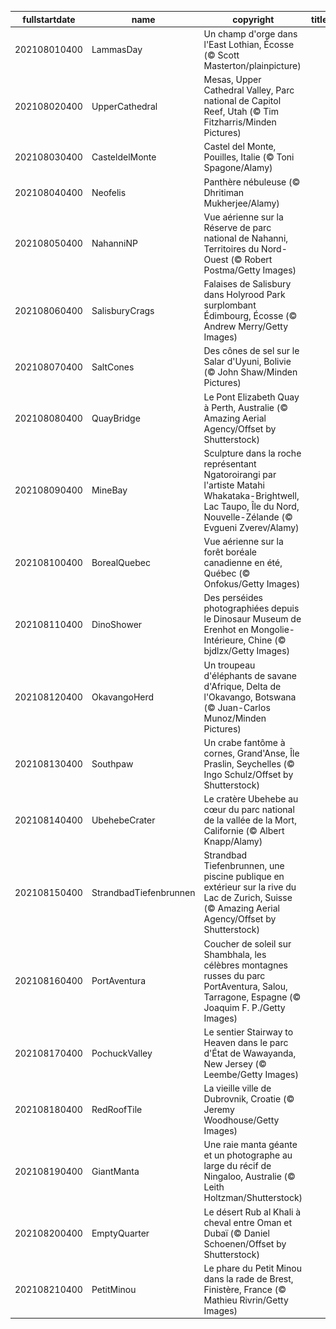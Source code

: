 |fullstartdate|name|copyright|title|image|
|--|--|--|--|--|
202108010400|LammasDay|Un champ d'orge dans l'East Lothian, Écosse (© Scott Masterton/plainpicture)||![](/fr-CA/2021/08/202108010400LammasDay.jpg)|
202108020400|UpperCathedral|Mesas, Upper Cathedral Valley, Parc national de Capitol Reef, Utah (© Tim Fitzharris/Minden Pictures)||![](/fr-CA/2021/08/202108020400UpperCathedral.jpg)|
202108030400|CasteldelMonte|Castel del Monte, Pouilles, Italie (© Toni Spagone/Alamy)||![](/fr-CA/2021/08/202108030400CasteldelMonte.jpg)|
202108040400|Neofelis|Panthère nébuleuse (© Dhritiman Mukherjee/Alamy)||![](/fr-CA/2021/08/202108040400Neofelis.jpg)|
202108050400|NahanniNP|Vue aérienne sur la Réserve de parc national de Nahanni, Territoires du Nord-Ouest (© Robert Postma/Getty Images)||![](/fr-CA/2021/08/202108050400NahanniNP.jpg)|
202108060400|SalisburyCrags|Falaises de Salisbury dans Holyrood Park surplombant Édimbourg, Écosse (© Andrew Merry/Getty Images)||![](/fr-CA/2021/08/202108060400SalisburyCrags.jpg)|
202108070400|SaltCones|Des cônes de sel sur le Salar d'Uyuni, Bolivie (© John Shaw/Minden Pictures)||![](/fr-CA/2021/08/202108070400SaltCones.jpg)|
202108080400|QuayBridge|Le Pont Elizabeth Quay à Perth, Australie (© Amazing Aerial Agency/Offset by Shutterstock)||![](/fr-CA/2021/08/202108080400QuayBridge.jpg)|
202108090400|MineBay|Sculpture dans la roche représentant Ngatoroirangi par l'artiste Matahi Whakataka-Brightwell, Lac Taupo, Île du Nord, Nouvelle-Zélande (© Evgueni Zverev/Alamy)||![](/fr-CA/2021/08/202108090400MineBay.jpg)|
202108100400|BorealQuebec|Vue aérienne sur la forêt boréale canadienne en été, Québec (© Onfokus/Getty Images)||![](/fr-CA/2021/08/202108100400BorealQuebec.jpg)|
202108110400|DinoShower|Des perséides photographiées depuis le Dinosaur Museum de Erenhot en Mongolie-Intérieure, Chine (© bjdlzx/Getty Images)||![](/fr-CA/2021/08/202108110400DinoShower.jpg)|
202108120400|OkavangoHerd|Un troupeau d'éléphants de savane d'Afrique, Delta de l'Okavango, Botswana (© Juan-Carlos Munoz/Minden Pictures)||![](/fr-CA/2021/08/202108120400OkavangoHerd.jpg)|
202108130400|Southpaw|Un crabe fantôme à cornes, Grand'Anse, Île Praslin, Seychelles (© Ingo Schulz/Offset by Shutterstock)||![](/fr-CA/2021/08/202108130400Southpaw.jpg)|
202108140400|UbehebeCrater|Le cratère Ubehebe au cœur du parc national de la vallée de la Mort, Californie (© Albert Knapp/Alamy)||![](/fr-CA/2021/08/202108140400UbehebeCrater.jpg)|
202108150400|StrandbadTiefenbrunnen|Strandbad Tiefenbrunnen, une piscine publique en extérieur sur la rive du Lac de Zurich, Suisse (© Amazing Aerial Agency/Offset by Shutterstock)||![](/fr-CA/2021/08/202108150400StrandbadTiefenbrunnen.jpg)|
202108160400|PortAventura|Coucher de soleil sur Shambhala, les célèbres montagnes russes du parc PortAventura, Salou, Tarragone, Espagne (© Joaquim F. P./Getty Images)||![](/fr-CA/2021/08/202108160400PortAventura.jpg)|
202108170400|PochuckValley|Le sentier Stairway to Heaven dans le parc d'État de Wawayanda, New Jersey (© Leembe/Getty Images)||![](/fr-CA/2021/08/202108170400PochuckValley.jpg)|
202108180400|RedRoofTile|La vieille ville de Dubrovnik, Croatie (© Jeremy Woodhouse/Getty Images)||![](/fr-CA/2021/08/202108180400RedRoofTile.jpg)|
202108190400|GiantManta|Une raie manta géante et un photographe au large du récif de Ningaloo, Australie (© Leith Holtzman/Shutterstock)||![](/fr-CA/2021/08/202108190400GiantManta.jpg)|
202108200400|EmptyQuarter|Le désert Rub al Khali à cheval entre Oman et Dubaï (© Daniel Schoenen/Offset by Shutterstock)||![](/fr-CA/2021/08/202108200400EmptyQuarter.jpg)|
202108210400|PetitMinou|Le phare du Petit Minou dans la rade de Brest, Finistère, France (© Mathieu Rivrin/Getty Images)||![](/fr-CA/2021/08/202108210400PetitMinou.jpg)|
